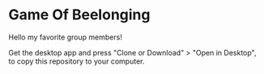 # Game Of Beelonging
Hello my favorite group members!

Get the desktop app and press "Clone or Download" > "Open in Desktop", to copy this repository to your computer. 


